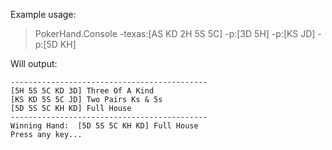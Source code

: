 Example usage:

>PokerHand.Console -texas:[AS KD 2H 5S 5C] -p:[3D 5H] -p:[KS JD] -p:[5D KH]

Will output:
```
--------------------------------------------
[5H 5S 5C KD 3D] Three Of A Kind
[KS KD 5S 5C JD] Two Pairs Ks & 5s
[5D 5S 5C KH KD] Full House
--------------------------------------------
Winning Hand:  [5D 5S 5C KH KD] Full House
Press any key...
```